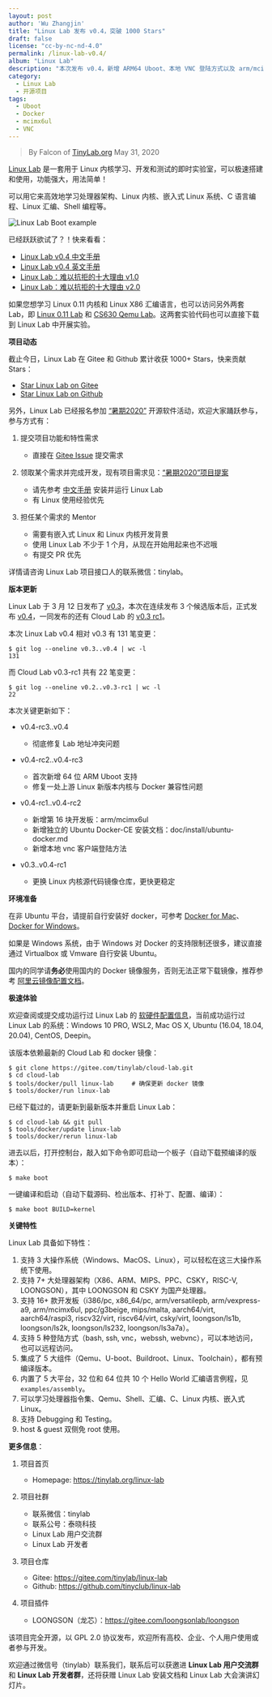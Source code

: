 ```yaml
---
layout: post
author: 'Wu Zhangjin'
title: "Linux Lab 发布 v0.4，突破 1000 Stars"
draft: false
license: "cc-by-nc-nd-4.0"
permalink: /linux-lab-v0.4/
album: "Linux Lab"
description: "本次发布 v0.4，新增 ARM64 Uboot、本地 VNC 登陆方式以及 arm/mcimx6ul 开发板，另修复多处 Bug 并进一步完善体验。"
category:
  - Linux Lab
  - 开源项目
tags:
  - Uboot
  - Docker
  - mcimx6ul
  - VNC
---
```


> By Falcon of [TinyLab.org][1]
> May 31, 2020

[Linux Lab](https://tinylab.org/linux-lab) 是一套用于 Linux 内核学习、开发和测试的即时实验室，可以极速搭建和使用，功能强大，用法简单！

可以用它来高效地学习处理器架构、Linux 内核、嵌入式 Linux 系统、C 语言编程、Linux 汇编、Shell 编程等。

![Linux Lab Boot example](/wp-content/uploads/2019/12/linux-lab.jpg)

已经跃跃欲试了？！快来看看：

  * [Linux Lab v0.4 中文手册](https://tinylab.org/pdfs/linux-lab-v0.4-manual-zh.pdf)
  * [Linux Lab v0.4 英文手册](https://tinylab.org/pdfs/linux-lab-v0.4-manual-en.pdf)
  * [Linux Lab：难以抗拒的十大理由 v1.0](https://tinylab.org/why-linux-lab/)
  * [Linux Lab：难以抗拒的十大理由 v2.0](https://tinylab.org/why-linux-lab-v2/)

如果您想学习 Linux 0.11 内核和 Linux X86 汇编语言，也可以访问另外两套 Lab，即 [Linux 0.11 Lab](https://tinylab.org/linux-0.11-lab) 和 [CS630 Qemu Lab](https://tinylab.org/cs630-qemu-lab)。这两套实验代码也可以直接下载到 Linux Lab 中开展实验。

**项目动态**

截止今日，Linux Lab 在 Gitee 和 Github 累计收获 1000+ Stars，快来贡献 Stars：

  * [Star Linux Lab on Gitee](https://gitee.com/tinylab/linux-lab)
  * [Star Linux Lab on Github](https://github.com/tinyclub/linux-lab)

另外，Linux Lab 已经报名参加 [“暑期2020”](https://isrc.iscas.ac.cn/summer2020) 开源软件活动，欢迎大家踊跃参与，参与方式有：

  1. 提交项目功能和特性需求
      * 直接在 [Gitee Issue](https://gitee.com/tinylab/linux-lab/issues/I1G3C4) 提交需求

  2. 领取某个需求并完成开发，现有项目需求见：[“暑期2020”项目提案](https://tinylab.org/summer2020/)
      * 请先参考 [中文手册](https://tinylab.org/pdfs/linux-lab-v0.4-manual-zh.pdf) 安装并运行 Linux Lab
      * 有 Linux 使用经验优先

  3. 担任某个需求的 Mentor
      * 需要有嵌入式 Linux 和 Linux 内核开发背景
      * 使用 Linux Lab 不少于 1 个月，从现在开始用起来也不迟哦
      * 有提交 PR 优先

详情请咨询 Linux Lab 项目接口人的联系微信：tinylab。

**版本更新**

Linux Lab 于 3 月 12 日发布了 [v0.3](https://gitee.com/tinylab/linux-lab/tree/v0.3/)，本次在连续发布 3 个候选版本后，正式发布 [v0.4](https://gitee.com/tinylab/linux-lab/tree/v0.4/)，一同发布的还有 Cloud Lab 的 [v0.3 rc1](https://gitee.com/tinylab/cloud-lab/tree/v0.3-rc1/)。

本次 Linux Lab v0.4 相对 v0.3 有 131 笔变更：

    $ git log --oneline v0.3..v0.4 | wc -l
    131

而 Cloud Lab v0.3-rc1 共有 22 笔变更：

    $ git log --oneline v0.2..v0.3-rc1 | wc -l
    22


本次关键更新如下：

* v0.4-rc3..v0.4
    * 彻底修复 Lab 地址冲突问题

* v0.4-rc2..v0.4-rc3
    * 首次新增 64 位 ARM Uboot 支持
    * 修复一处上游 Linux 新版本内核与 Docker 兼容性问题

* v0.4-rc1..v0.4-rc2
    * 新增第 16 块开发板：arm/mcimx6ul
    * 新增独立的 Ubuntu Docker-CE 安装文档：doc/install/ubuntu-docker.md
    * 新增本地 vnc 客户端登陆方法

* v0.3..v0.4-rc1
    * 更换 Linux 内核源代码镜像仓库，更快更稳定

**环境准备**

在非 Ubuntu 平台，请提前自行安装好 docker，可参考 [Docker for Mac](https://docs.docker.com/docker-for-mac/)、[Docker for Windows](https://docs.docker.com/docker-for-windows/)。

如果是 Windows 系统，由于 Windows 对 Docker 的支持限制还很多，建议直接通过 Virtualbox 或 Vmware 自行安装 Ubuntu。

国内的同学请**务必**使用国内的 Docker 镜像服务，否则无法正常下载镜像，推荐参考 [阿里云镜像配置文档](https://help.aliyun.com/document_detail/60750.html)。

**极速体验**

欢迎查阅或提交成功运行过 Linux Lab 的 [软硬件配置信息](https://gitee.com/tinylab/linux-lab/issues/I1FZBJ)，当前成功运行过 Linux Lab 的系统：Windows 10 PRO, WSL2, Mac OS X, Ubuntu (16.04, 18.04, 20.04), CentOS, Deepin。

该版本依赖最新的 Cloud Lab 和 docker 镜像：

    $ git clone https://gitee.com/tinylab/cloud-lab.git
    $ cd cloud-lab
    $ tools/docker/pull linux-lab     # 确保更新 docker 镜像
    $ tools/docker/run linux-lab

已经下载过的，请更新到最新版本并重启 Linux Lab：

    $ cd cloud-lab && git pull
    $ tools/docker/update linux-lab
    $ tools/docker/rerun linux-lab

进去以后，打开控制台，敲入如下命令即可启动一个板子（自动下载预编译的版本）：

    $ make boot

一键编译和启动（自动下载源码、检出版本、打补丁、配置、编译）：

    $ make boot BUILD=kernel


**关键特性**

Linux Lab 具备如下特性：

1. 支持 3 大操作系统（Windows、MacOS、Linux），可以轻松在这三大操作系统下使用。
2. 支持 7+ 大处理器架构（X86、ARM、MIPS、PPC、CSKY，RISC-V, LOONGSON），其中 LOONGSON 和 CSKY 为国产处理器。
3. 支持 16+ 款开发板（i386/pc, x86_64/pc, arm/versatilepb, arm/vexpress-a9, arm/mcimx6ul, ppc/g3beige, mips/malta, aarch64/virt, aarch64/raspi3, riscv32/virt, riscv64/virt, csky/virt, loongson/ls1b, loongson/ls2k, loongson/ls232, loongson/ls3a7a）。
4. 支持 5 种登陆方式（bash, ssh, vnc，webssh, webvnc），可以本地访问，也可以远程访问。
5. 集成了 5 大组件（Qemu、U-boot、Buildroot、Linux、Toolchain），都有预编译版本。
6. 内置了 5 大平台，32 位和 64 位共 10 个 Hello World 汇编语言例程，见 `examples/assembly`。
7. 可以学习处理器指令集、Qemu、Shell、汇编、C、Linux 内核、嵌入式 Linux。
8. 支持 Debugging 和 Testing。
9. host & guest 双侧免 root 使用。

**更多信息**：

1. 项目首页
    - Homepage: <https://tinylab.org/linux-lab>

2. 项目社群
    - 联系微信：tinylab
    - 联系公号：泰晓科技
    - Linux Lab 用户交流群
    - Linux Lab 开发者

3. 项目仓库
    - Gitee: <https://gitee.com/tinylab/linux-lab>
    - Github:  <https://github.com/tinyclub/linux-lab>

4. 项目插件
    - LOONGSON（龙芯）：<https://gitee.com/loongsonlab/loongson>

该项目完全开源，以 GPL 2.0 协议发布，欢迎所有高校、企业、个人用户使用或者参与开发。

欢迎通过微信号（tinylab）联系我们，联系后可以获邀进 **Linux Lab 用户交流群** 和 **Linux Lab 开发者群**，还将获赠 Linux Lab 安装文档和 Linux Lab 大会演讲幻灯片。

[1]: https://tinylab.org
